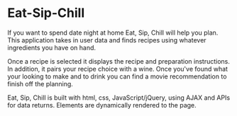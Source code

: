 # Eat-Sip-Chill

If you want to spend date night at home Eat, Sip, Chill will help you plan.  This application takes in user data and finds recipes using whatever ingredients you have on hand.  

Once a recipe is selected it displays the recipe and preparation instructions.  In addition, it pairs your recipe choice with a wine.  Once you've found what your looking to make and to drink you can find a movie recommendation to finish off the planning.

Eat, Sip, Chill is built with html, css, JavaScript/jQuery, using AJAX and APIs for data returns.  Elements are dynamically rendered to the page.  

